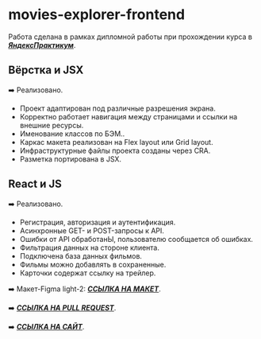 # movies-explorer-frontend

Работа сделана в рамках дипломной работы при прохождении курса в [**_ЯндексПрактикум_**](https://practicum.yandex.ru/web/).

## Вёрстка и JSX

:arrow_right: Реализовано.

- Проект адаптирован под различные разрешения экрана.
- Корректно работает навигация между страницами и ссылки на внешние ресурсы.
- Именование классов по БЭМ..
- Каркас макета реализован на Flex layout или Grid layout.
- Инфраструктурные файлы проекта созданы через CRA.
- Разметка портирована в JSX.

## React и JS

:arrow_right: Реализовано.

- Регистрация, авторизация и аутентификация.
- Асинхронные GET- и POST-запросы к API.
- Ошибки от API обработанЫ, пользователю сообщается об ошибках.
- Фильтрация данных на стороне клиента.
- Подключена база данных фильмов.
- Фильмы можно добавлять в сохраненные.
- Карточки содержат ссылку на трейлер.

 :arrow_right:  Макет-Figma light-2:   [**_ССЫЛКА НА МАКЕТ_**](https://www.figma.com/file/6FMWkB94wE7KTkcCgUXtnC/light-1?type=design&node-id=1-298&mode=design&t=QcN12ku3XxkvDWHz-0).

 :arrow_right:  [**_ССЫЛКА НА PULL REQUEST_**](https://github.com/i-suslova/movies-explorer-frontend/tree/).

 :arrow_right:  [**_ССЫЛКА НА САЙТ_**](https://isus.movies.nomoredomainsmonster.ru/movies).

